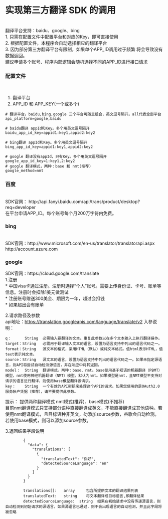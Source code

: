 <h1>实现第三方翻译 SDK 的调用</h1></br>
翻译平台支持：baidu、google、bing </br>
1. 只需在配置文件中配置平台和对应的Key，即可直接使用</br>
2. 根据配置文件，本程序会自动选择相应的翻译平台</br>
3. 因为部分第三方翻译平台有限制，如果单个APP_ID调用过于频繁 将会导致没有数据返回。</br>
    建议申请多个账号、程序内部逻辑会随机选择不同的APP_ID进行接口请求</br>


<h3>配置文件</h3></br>
   
   1. 翻译平台</br>
   2. APP_ID 和 APP_KEY(一个或多个)</br>
```
# 翻译平台。baidu,bing,google 三个平台可随意组合，英文逗号隔开。all代表全部平台
api_platform=google,baidu

# baidu翻译 appId和Key。多个用英文逗号隔开
baidu_app_id_key=appid1:key1,appid2:key2

# bing翻译 appId和Key。多个用英文逗号隔开
bing_app_id_key=appid1:key1,appid2:key2

# google 翻译没有appId，只有Key。多个用英文逗号隔开
google_app_id_key=1:key1,2:key2
# google 翻译模式，两种：base 和 nmt(推荐)
google_method=nmt
```

<h3>百度</h3></br>
SDK官网： http://api.fanyi.baidu.com/api/trans/product/desktop?req=developer</br>
在平台申请APP_ID。每个账号每个月200万字符内免费。</br>
	
<h3>bing</h3></br>
SDK官网：http://www.microsoft.com/en-us/translator/translatorapi.aspx</br>
http://account.azure.com</br>
 
<h3>google</h3>
SDK官网：https://cloud.google.com/translate</br>
1.注册</br>
	* 中国visa卡通过注册。注册时选择“个人”账号。需要上传身份证、卡号、账单等信息。注册时会扣除1美元做测试</br>
	* 注册账号赠送300美金、期限为一年，超过会扣钱</br>
	* 如果超出会有账单</br>

2.请求路径及参数</br>
   api地址：https://translation.googleapis.com/language/translate/v2
   入参说明：  </br>
```
q：		String	必需输入要翻译的文本。重复此参数以在多个文本输入上执行翻译操作。
target：String	必需用于翻译输入文本的语言，设置为语言支持中列出的语言代码之一。
format：String	源文本的格式，采用HTML（默认）或纯文本格式。值html表示HTML，值text表示纯文本。
source：String	源文本的语言，设置为语言支持中列出的语言代码之一。如果未指定源语言，则API将尝试自动检测源语言，并在响应中将其返回。
model：	String	翻译模式。两种：base、nmt。base使用基于短语的机器翻译（PBMT）模型，nmt使用神经机器翻译（NMT）模型。默认为nmt。如果模型是nmt，且NMT模型不支持对请求的语言进行翻译，则使用base模型翻译该请求。
key：	String	一个有效的API密钥来处理这个API的请求。如果您使用的是OAuth2.0服务帐户凭据（推荐），请不要提供此参数。
```
 提示：
   提供两种翻译模式 nmt模式(推荐)、base模式(不推荐)</br>
   目前nmt翻译模式只支持部分语种直接翻译成英文，不能直接翻译成其他语种。若使用nmt翻译模式，且目标语种非英文，勿添加source参数，谷歌会自动检测。</br>
   若使用base模式，则可以添加source参数。</br>
	 
3.返回结果字段说明</br>
```
		{
		  "data": {
		    "translations": [
		      {
		        "translatedText": "你好",
		        "detectedSourceLanguage": "en"
		      }
		    ]
		  }
		}

		translations[]:   array     包含所提供文本的翻译结果列表
		translatedText:   string    将文本翻译成目标语言,即翻译结果
		detectedSourceLanguage:  string  如果在初始请求中没有传递源语言，则自动检测到初始请求的源语言。如果源语言已通过，则不会出现语言的自动检测，并且此字段将被忽略
```
